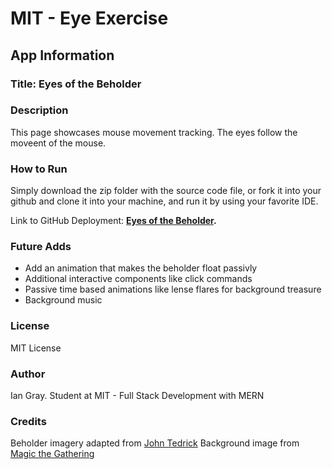 # MIT - Eye Exercise

## App Information

### Title: Eyes of the Beholder

### Description

This page showcases mouse movement tracking. The eyes follow the moveent of the mouse. 

### How to Run

Simply download the zip folder with the source code file, or fork it into your github and clone it into your machine, and run it by using your favorite IDE.

Link to GitHub Deployment: **[Eyes of the Beholder](https://ianzgray.github.io/Eyes/index.html).**

### Future Adds

- Add an animation that makes the beholder float passivly 
- Additional interactive components like click commands
- Passive time based animations like lense flares for background treasure
- Background music

### License

MIT License

### Author

Ian Gray.
Student at MIT - Full Stack Development with MERN

### Credits

Beholder imagery adapted from [John Tedrick](https://www.artstation.com/tedrick94)
Background image from [Magic the Gathering](https://gatherer.wizards.com/pages/card/Details.aspx?multiverseid=447369)

